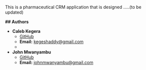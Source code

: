 This is a pharmaceutical CRM application that is designed  .....(to be updated)

**## Authors**
- **Caleb Kegera**
  - [GitHub](https://www.github.com/kegera)
  - **Email:** kegeshaddy@gmail.com
  - 
- **John Mwanyambu**
  - [GitHub](https://www.github.com/mwanyambu)
  - **Email:** johnmwanyambu@gmail.com

